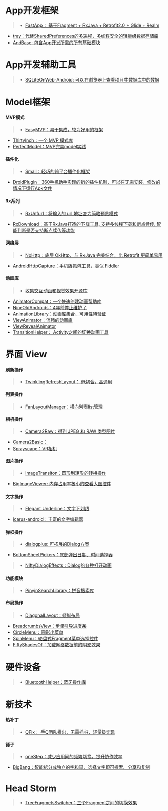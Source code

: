 # App开发框架
>- [FastApp： 基于Fragment + RxJava + Retrofit2.0 + Glide + Realm](https://github.com/closedevice/FastApp)
- [tray：代替SharedPreferences的多进程，多线程安全的轻量级数据存储库](https://github.com/grandcentrix/tray)
- [AndBase: 包含App开发所需的所有基础模块](https://github.com/CraftsmenTech/AndBase)

# App开发辅助工具
>- [SQLiteOnWeb-Android: 可以在浏览器上查看项目中数据库中的数据](https://github.com/skyhacker2/SQLiteOnWeb-Android)

# Model框架

#### MVP模式
>- [EasyMVP：易于集成，较为好用的框架](https://github.com/6thsolution/EasyMVP)
- [ThirtyInch：一个 MVP 模式库](https://github.com/grandcentrix/ThirtyInch)
- [PerfectModel：MVP完美model实践](https://github.com/Bigmercu/PerfectModel)


#### 插件化
>- [Small：轻巧的跨平台插件化框架](https://github.com/mcxiaoke/Small)
- [DroidPlugin：360手机助手实现的新的插件机制，可以在无需安装，修改的情况下运行Apk文件](https://github.com/mcxiaoke/DroidPlugin)

#### Rx系列
>- [RxUnfurl：将输入的 url 地址变为简略预览模式](https://github.com/Schinizer/RxUnfurl)
- [RxDownload：基于RxJava打造的下载工具, 支持多线程下载和断点续传, 智能判断是否支持断点续传等功能](https://github.com/ssseasonnn/RxDownload)

#### 网络层
>- [NoHttp：底层 OkHttp，与 RxJava 完美结合，比 Retrofit 更简单易用](https://github.com/yanzhenjie/NoHttp)
- [AndroidHttpCapture：手机版抓包工具，类似 Fiddler](https://github.com/JZ-Darkal/AndroidHttpCapture)

#### 动画库
>- [收集交互动画和视觉效果开源库](http://www.open-open.com/lib/view/open1411443332703.html)
- [AnimatorCompat：一个快速创建动画帮助库](https://github.com/zzz40500/AnimatorCompat)
- [NineOldAndroids：4年前停止维护了](https://github.com/JakeWharton/NineOldAndroids)
- [AnimationLibrary：动画库集合，可用性待验证](https://github.com/xmh19936688/AnimationLibrary)
- [ViewAnimator：流畅的动画库](https://github.com/florent37/ViewAnimator)
- [ViewRevealAnimator](https://github.com/sephiroth74/ViewRevealAnimator)
- [TransitionHelper： Activity之间的切换动画工具](https://github.com/ImmortalZ/TransitionHelper)

# 界面 View
#### 刷新操作
>- [TwinklingRefreshLayout： 低耦合，高通用](https://github.com/lcodecorex/TwinklingRefreshLayout)

#### 列表操作
>- [FanLayoutManager：横向列表list管理](https://github.com/Cleveroad/FanLayoutManager)

#### 相机操作
>- [Camera2Raw：得到 JPEG 和 RAW 类型图片](https://github.com/googlesamples/android-Camera2Raw)
- [Camera2Basic：](https://github.com/googlesamples/android-Camera2Basic)
- [Sprayscape：VR相机](https://github.com/googlecreativelab/Sprayscape)

#### 图片操作
>- [ImageTransiton：圆形到矩形的转换操作](https://github.com/vikramkakkar/ImageTransition)
- [BigImageViewer:  内存占用率极小的查看大图控件](https://github.com/Piasy/BigImageViewer)

#### 文字操作
>- [Elegant Underline：文字下划线](https://github.com/romainguy/elegant-underline)
- [icarus-android：丰富的文字编辑器](https://github.com/mr5/icarus-android)

#### 弹框操作
>- [dialogplus: 可拓展的Dialog方案](https://github.com/orhanobut/dialogplus)
- [BottomSheetPickers：底部弹出日期、时间选择器](https://github.com/philliphsu/BottomSheetPickers)
>- [NiftyDialogEffects：Dialog的各种打开动画](https://github.com/sd6352051/NiftyDialogEffects)

#### 功能模块
>- [PinyinSearchLibrary：拼音搜索库](https://github.com/handsomezhou/PinyinSearchLibrary)

#### 布局操作
>- [DiagonalLayout：倾斜布局](https://github.com/florent37/DiagonalLayout)
- [BreadcrumbsView：步骤引导进度条](https://github.com/VictorAlbertos/BreadcrumbsView)
- [CircleMenu：圆形小菜单](https://github.com/Hitomis/CircleMenu)
- [SpinMenu：轮盘式Fragment菜单选择控件](https://github.com/Hitomis/SpinMenu)
- [FiftyShadesOf：加载网络数据前的阴影效果](https://github.com/florent37/FiftyShadesOf)

# 硬件设备
>- [BluetoothHelper：蓝牙操作库](https://github.com/a-voyager/BluetoothHelper/blob/master/README_zh.md)

# 新技术
#### 热补丁
>- [QFix： 手Q团队推出，无需插桩，轻量级实现](https://github.com/T-Group/QFix)

#### 锤子
>- [oneStep：减少应用间的频繁切换，提升协作效率](https://github.com/yy1300326388/OneStep)
- [BigBang：智能拆分成独立的字和词，选择文字即可搜索、分享和复制](https://github.com/baoyongzhang/BigBang)

# Head Storm
>- [TreeFragmetsSwitcher：三个Fragment之间的切换效果](https://github.com/Chaoba/ThreeFragmetsSwitcher)
